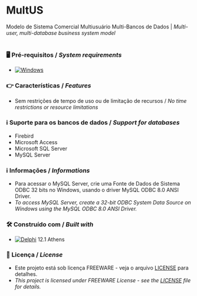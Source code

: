 # MultUS


Modelo de Sistema Comercial Multiusuário Multi-Bancos de Dados | *Multi-user, multi-database business system model*
<br/>
<br/>
### 🖥️ Pré-requisitos / *System requirements*
*  [![Windows](https://img.shields.io/badge/Windows-0078D6?style=for-the-badge&logo=windows&logoColor=white)](https://www.microsoft.com/windows/)


### 👉 Características / *Features*
* Sem restrições de tempo de uso ou de limitação de recursos / *No time restrictions or resource limitations*


### ℹ️ Suporte para os bancos de dados / *Support for databases*
* Firebird
* Microsoft Access
* Microsoft SQL Server
* MySQL Server


### ℹ️ Informações / *Informations*
* Para acessar o MySQL Server, crie uma Fonte de Dados de Sistema ODBC 32 bits no Windows, usando o driver MySQL ODBC 8.0 ANSI Driver.
* *To access MySQL Server, create a 32-bit ODBC System Data Source on Windows using the MySQL ODBC 8.0 ANSI Driver.*


### 🛠️ Construído com / *Built with*
* [![Delphi](https://img.shields.io/badge/-Delphi-E62431?logo=delphi&logoColor=white&style=plastic)](https://www.embarcadero.com/products/delphi) 12.1 Athens


### 📄 Licença / *License*
* Este projeto está sob licença FREEWARE - veja o arquivo [LICENSE](https://github.com/laertemjr/gitMultiUserSystem/tree/main/LICENSE) para detalhes.
* *This project is licensed under FREEWARE License - see the [LICENSE](https://github.com/laertemjr/gitMultiUserSystem/tree/main/LICENSE) file for details.*

